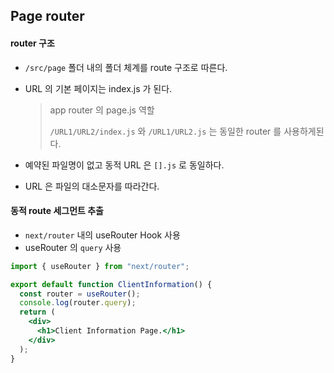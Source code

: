 ## Page router

#### router 구조

- `/src/page` 폴더 내의 폴더 체계를 route 구조로 따른다.
- URL 의 기본 페이지는 index.js 가 된다.

  > app router 의 page.js 역할
  >
  > `/URL1/URL2/index.js` 와 `/URL1/URL2.js` 는 동일한 router 를 사용하게된다.

- 예약된 파일명이 없고 동적 URL 은 `[].js` 로 동일하다.
- URL 은 파일의 대소문자를 따라간다.

#### 동적 route 세그먼트 추출

- `next/router` 내의 useRouter Hook 사용
- useRouter 의 `query` 사용

```jsx
import { useRouter } from "next/router";

export default function ClientInformation() {
  const router = useRouter();
  console.log(router.query);
  return (
    <div>
      <h1>Client Information Page.</h1>
    </div>
  );
}
```

